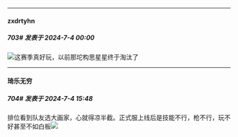 ﻿
*****

####  zxdrtyhn  
##### 703#       发表于 2024-7-4 00:00

<img src="https://static.saraba1st.com/image/smiley/face2017/034.png" referrerpolicy="no-referrer">这赛季真好玩，以前那坨构思星星终于淘汰了


*****

####  琦乐无穷  
##### 704#       发表于 2024-7-4 15:48

排位看到队友选大画家，心就得凉半截。正式服上线后是技能不行，枪不行，玩不好甚至不如白板<img src="https://static.saraba1st.com/image/smiley/face2017/125.png" referrerpolicy="no-referrer">

